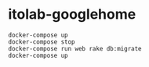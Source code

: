 # itolab-googlehome

```
docker-compose up
docker-compose stop
docker-compose run web rake db:migrate
docker-compose up
```

